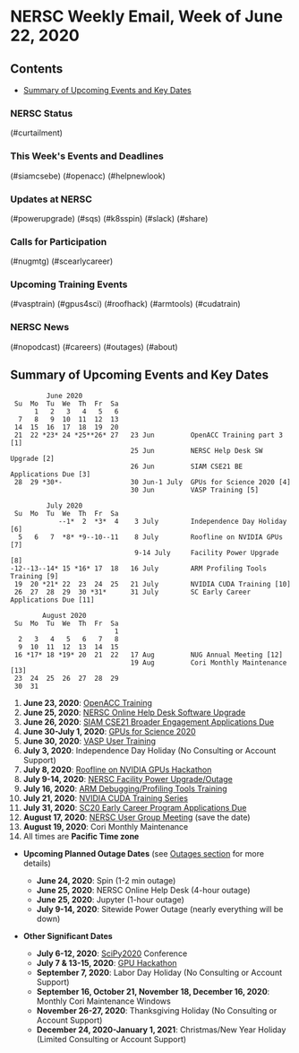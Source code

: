 # NERSC Weekly Email, Week of June 22, 2020 <a name="top"></a> #

## Contents ## 

- [Summary of Upcoming Events and Key Dates](#dates)

### NERSC Status

(#curtailment)

### This Week's Events and Deadlines

(#siamcsebe)
(#openacc)
(#helpnewlook)

### Updates at NERSC 

(#powerupgrade)
(#sqs)
(#k8sspin)
(#slack)
(#share)

### Calls for Participation

(#nugmtg)
(#scearlycareer)

### Upcoming Training Events 

(#vasptrain)
(#gpus4sci)
(#roofhack)
(#armtools)
(#cudatrain)

### NERSC News 

(#nopodcast)
(#careers)
(#outages)
(#about)

## Summary of Upcoming Events and Key Dates <a name="dates"/></a> ##

             June 2020        
     Su  Mo  Tu  We  Th  Fr  Sa  
          1   2   3   4   5   6  
      7   8   9  10  11  12  13   
     14  15  16  17  18  19  20  
     21  22 *23* 24 *25**26* 27   23 Jun         OpenACC Training part 3 [1]
                                  25 Jun         NERSC Help Desk SW Upgrade [2]
                                  26 Jun         SIAM CSE21 BE Applications Due [3]
     28  29 *30*-                 30 Jun-1 July  GPUs for Science 2020 [4] 
                                  30 Jun         VASP Training [5]

             July 2020     
     Su  Mo  Tu  We  Th  Fr  Sa
                --1*  2  *3*  4    3 July        Independence Day Holiday [6]
      5   6   7  *8* *9--10--11    8 July        Roofline on NVIDIA GPUs [7]
                                   9-14 July     Facility Power Upgrade [8]
    -12--13--14* 15 *16* 17  18   16 July        ARM Profiling Tools Training [9] 
     19  20 *21* 22  23  24  25   21 July        NVIDIA CUDA Training [10]
     26  27  28  29  30 *31*      31 July        SC Early Career Applications Due [11]

            August 2020       
     Su  Mo  Tu  We  Th  Fr  Sa  
                              1  
      2   3   4   5   6   7   8  
      9  10  11  12  13  14  15  
     16 *17* 18 *19* 20  21  22   17 Aug         NUG Annual Meeting [12]
                                  19 Aug         Cori Monthly Maintenance [13]
     23  24  25  26  27  28  29  
     30  31                


1. **June 23, 2020**: [OpenACC Training](#openacc)
2. **June 25, 2020**: [NERSC Online Help Desk Software Upgrade](#helpnewlook)
3. **June 26, 2020**: [SIAM CSE21 Broader Engagement Applications Due](#siamcsebe)
4. **June 30-July 1, 2020**: [GPUs for Science 2020](#gpus4sci)
5. **June 30, 2020**: [VASP User Training](#vasptrain)
6. **July 3, 2020**: Independence Day Holiday (No Consulting or Account Support)
7. **July 8, 2020**: [Roofline on NVIDIA GPUs Hackathon](#roofhack)
8. **July 9-14, 2020**: [NERSC Facility Power Upgrade/Outage](#powerupgrade)
9. **July 16, 2020**: [ARM Debugging/Profiling Tools Training](#armtools)
10. **July 21, 2020**: [NVIDIA CUDA Training Series](#cudatrain)
11. **July 31, 2020**: [SC20 Early Career Program Applications Due](#scearlycareer)
12. **August 17, 2020**: [NERSC User Group Meeting](#nugmtg) (save the date)
13. **August 19, 2020**: Cori Monthly Maintenance
14. All times are **Pacific Time zone**

- **Upcoming Planned Outage Dates** (see [Outages section](#outages) for more 
details)
    - **June 24, 2020**: Spin (1-2 min outage)
    - **June 25, 2020**: NERSC Online Help Desk (4-hour outage)
    - **June 25, 2020**: Jupyter (1-hour outage)
    - **July 9-14, 2020**: Sitewide Power Outage (nearly everything will be down)

- **Other Significant Dates**
    - **July 6-12, 2020**: [SciPy2020](https://www.scipy2020.scipy.org/) Conference
    - **July 7 & 13-15, 2020**: [GPU Hackathon](#gpuhackathon)
    - **September 7, 2020**: Labor Day Holiday (No Consulting or Account Support)
    - **September 16, October 21, November 18, December 16, 2020**: Monthly Cori Maintenance Windows
    - **November 26-27, 2020**: Thanksgiving Holiday (No Consulting or Account Support)
    - **December 24, 2020-January 1, 2021**: Christmas/New Year Holiday (Limited Consulting or Account Support)

